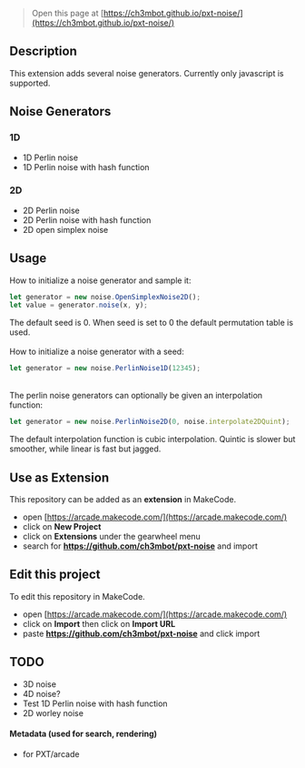  


> Open this page at [https://ch3mbot.github.io/pxt-noise/](https://ch3mbot.github.io/pxt-noise/)

## Description

This extension adds several noise generators. 
Currently only javascript is supported.

## Noise Generators

### 1D
- 1D Perlin noise
- 1D Perlin noise with hash function

### 2D
- 2D Perlin noise
- 2D Perlin noise with hash function
- 2D open simplex noise

## Usage
How to initialize a noise generator and sample it:
```typescript
let generator = new noise.OpenSimplexNoise2D();
let value = generator.noise(x, y);
```
The default seed is 0. When seed is set to 0 the default permutation table is used. 
<br /><br />How to initialize a noise generator with a seed:
```typescript
let generator = new noise.PerlinNoise1D(12345);
```
<br />The perlin noise generators can optionally be given an interpolation function:
```typescript
let generator = new noise.PerlinNoise2D(0, noise.interpolate2DQuint);
```
The default interpolation function is cubic interpolation. 
Quintic is slower but smoother, while linear is fast but jagged.

## Use as Extension

This repository can be added as an **extension** in MakeCode.

* open [https://arcade.makecode.com/](https://arcade.makecode.com/)
* click on **New Project**
* click on **Extensions** under the gearwheel menu
* search for **https://github.com/ch3mbot/pxt-noise** and import

## Edit this project

To edit this repository in MakeCode.

* open [https://arcade.makecode.com/](https://arcade.makecode.com/)
* click on **Import** then click on **Import URL**
* paste **https://github.com/ch3mbot/pxt-noise** and click import

## TODO
- 3D noise
- 4D noise?
- Test 1D Perlin noise with hash function
- 2D worley noise

#### Metadata (used for search, rendering)

* for PXT/arcade
<script src="https://makecode.com/gh-pages-embed.js"></script><script>makeCodeRender("{{ site.makecode.home_url }}", "{{ site.github.owner_name }}/{{ site.github.repository_name }}");</script>
